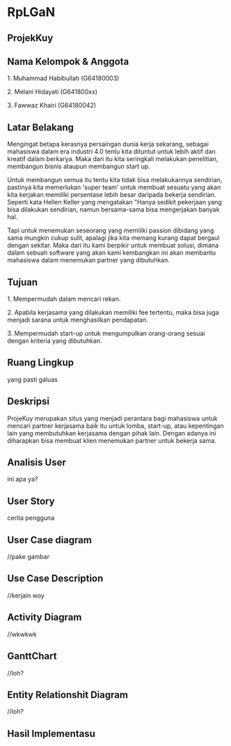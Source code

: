 # RpLGaN
## ProjekKuy

## Nama Kelompok & Anggota
<p>1. Muhammad Habibullah (G64180003)</p>
<p>2. Melani Hidayati (G641800xx)</p>
<p>3. Fawwaz Khairi (G64180042)</p>

## Latar Belakang
<p>Mengingat betapa kerasnya persaingan dunia kerja sekarang, sebagai mahasiswa dalam era
industri 4.0 tentu kita dituntut untuk lebih aktif dan kreatif dalam berkarya. Maka dari itu kita
seringkali melakukan penelitian, membangun bisnis ataupun membangun start up.</p>

<p>Untuk membangun semua itu tentu kita tidak bisa melakukannya sendirian, pastinya kita
memerlukan 'super team' untuk membuat sesuatu yang akan kita kerjakan memiliki
persentase lebih besar daripada bekerja sendirian. Seperti kata Hellen Keller yang
mengatakan "Hanya sedikit pekerjaan yang bisa dilakukan sendirian, namun bersama-sama
bisa mengerjakan banyak hal.</p>

<p>Tapi untuk menemukan seseorang yang memiliki passion dibidang yang sama mungkin
cukup sulit, apalagi jika kita memang kurang dapat bergaul dengan sekitar. Maka dari itu
kami berpikir untuk membuat solusi, dimana dalam sebuah software yang akan kami
kembangkan ini akan membantu mahasiswa dalam menemukan partner yang dibutuhkan.</p>

## Tujuan
<p>1. Mempermudah dalam mencari rekan.</p>
<p>2. Apabila kerjasama yang dilakukan memiliki fee tertentu, maka bisa juga menjadi
sarana untuk menghasilkan pendapatan.</p>
<p>3. Mempermudah start-up untuk mengumpulkan orang-orang sesuai dengan kriteria
yang dibutuhkan.</p>

## Ruang Lingkup
<p>yang pasti galuas</p>

## Deskripsi
<p>ProjeKuy merupakan situs yang menjadi perantara bagi mahasiswa untuk mencari
partner kerjasama baik itu untuk lomba, start-up, atau kepentingan lain yang
membutuhkan kerjasama dengan pihak lain. Dengan adanya ini diharapkan bisa membuat
klien menemukan partner untuk bekerja sama.</p>

## Analisis User
<p>ini apa ya?</p>

## User Story
<p>cerita pengguna</p>

## User Case diagram
//pake gambar

## Use Case Description
//kerjain woy

## Activity Diagram
//wkwkwk

## GanttChart
//loh?

## Entity Relationshit Diagram
//loh?

## Hasil Implementasu
